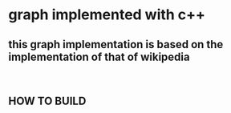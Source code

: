 <h1> graph implemented with c++ </h1>
<h2> this graph implementation is based on the implementation of that of wikipedia</h2>
<br />
<h2> <b> HOW TO BUILD </b> </h2>

